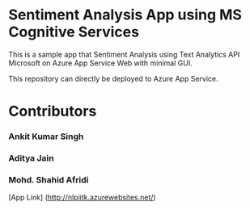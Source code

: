 # Sentiment Analysis App using MS Cognitive Services

This is a  sample app that Sentiment Analysis using Text Analytics API Microsoft on Azure App Service Web with minimal GUI.

This repository can directly be deployed to Azure App Service.

# Contributors
  ### Ankit Kumar Singh
  ### Aditya Jain
  ### Mohd. Shahid Afridi
[App Link] (http://nlpiitk.azurewebsites.net/)
